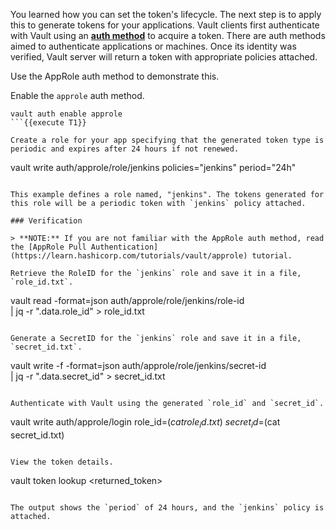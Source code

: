 You learned how you can set the token's lifecycle. The next step is to apply this to generate tokens for your applications. Vault clients first authenticate with Vault using an [**auth method**](https://www.vaultproject.io/docs/auth/index.html) to acquire a token. There are auth methods aimed to authenticate applications or machines. Once its
identity was verified, Vault server will return a token with appropriate policies attached.

Use the AppRole auth method to demonstrate this.

Enable the `approle` auth method.

```
vault auth enable approle
```{{execute T1}}

Create a role for your app specifying that the generated token type is periodic and expires after 24 hours if not renewed.

```
vault write auth/approle/role/jenkins policies="jenkins" period="24h"
```{{execute T1}}

This example defines a role named, "jenkins". The tokens generated for this role will be a periodic token with `jenkins` policy attached.

### Verification

> **NOTE:** If you are not familiar with the AppRole auth method, read the [AppRole Pull Authentication](https://learn.hashicorp.com/tutorials/vault/approle) tutorial.

Retrieve the RoleID for the `jenkins` role and save it in a file, `role_id.txt`.

```
vault read -format=json auth/approle/role/jenkins/role-id \
    | jq -r ".data.role_id" > role_id.txt
```{{execute T1}}

Generate a SecretID for the `jenkins` role and save it in a file, `secret_id.txt`.

```
vault write -f -format=json auth/approle/role/jenkins/secret-id \
    | jq -r ".data.secret_id" > secret_id.txt
```{{execute T1}}

Authenticate with Vault using the generated `role_id` and `secret_id`.

```
vault write auth/approle/login role_id=$(cat role_id.txt) \
     secret_id=$(cat secret_id.txt)
```{{execute T1}}

View the token details.

```
vault token lookup <returned_token>
```{{execute T1}}

The output shows the `period` of 24 hours, and the `jenkins` policy is attached.

